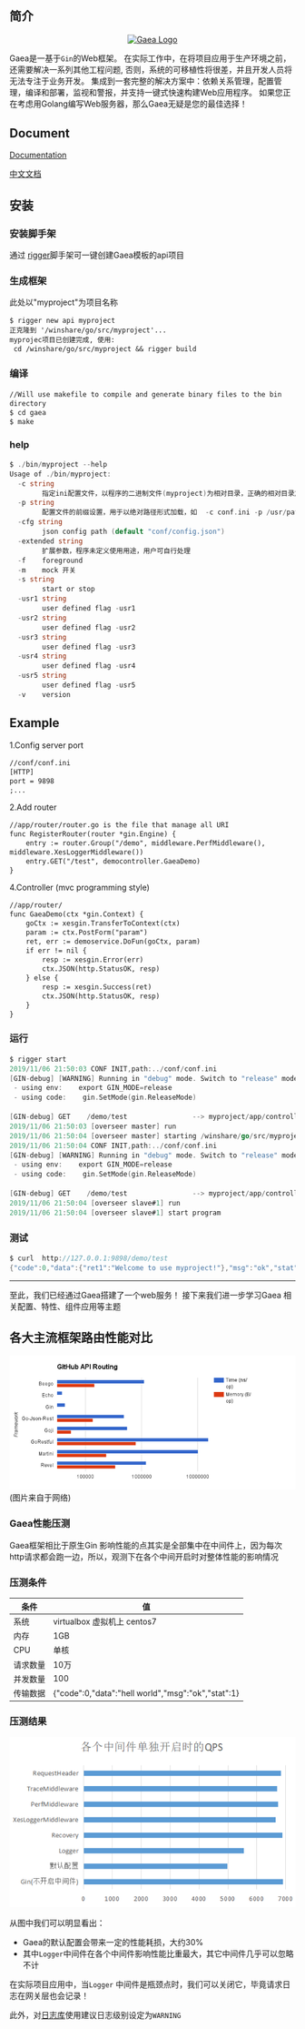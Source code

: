 ## 简介
<p align="center">
 <a href="https://tal-tech.github.io/gaea-doc/" target="_blank">
     <img src="https://i.ibb.co/PN1rS28/11.png?raw=true"  alt="Gaea Logo" align=center />
 </a> 
</p>

Gaea是一基于`Gin`的Web框架。 在实际工作中，在将项目应用于生产环境之前，还需要解决一系列其他工程问题,
否则，系统的可移植性将很差，并且开发人员将无法专注于业务开发。
集成到一套完整的解决方案中：依赖关系管理，配置管理，编译和部署，监视和警报，并支持一键式快速构建Web应用程序。 如果您正在考虑用Golang编写Web服务器，那么Gaea无疑是您的最佳选择！
## Document
[Documentation](https://tal-tech.github.io/gaea-doc)

[中文文档](https://www.yuque.com/tal-tech/gaea)


## 安装

### 安装脚手架
通过 [rigger](https://github.com/tal-tech/rigger)脚手架可一键创建Gaea模板的api项目

### 生成框架

此处以"myproject"为项目名称
```shell
$ rigger new api myproject
正克隆到 '/winshare/go/src/myproject'...
myprojec项目已创建完成, 使用:
 cd /winshare/go/src/myproject && rigger build 

```


### 编译

```golang
//Will use makefile to compile and generate binary files to the bin directory
$ cd gaea
$ make
```

### help
```go
$ ./bin/myproject --help
Usage of ./bin/myproject:
  -c string
    	指定ini配置文件，以程序的二进制文件(myproject)为相对目录，正确的相对目录加载方式： -c ../conf/conf_xxx.ini； 默认为加载 ../conf/conf.ini
  -p string
        配置文件的前缀设置，用于以绝对路径形式加载，如  -c conf.ini -p /usr/pathto/myproject/conf
  -cfg string
    	json config path (default "conf/config.json")		
  -extended string
    	扩展参数，程序未定义使用用途，用户可自行处理
  -f	foreground
  -m	mock 开关	
  -s string
    	start or stop
  -usr1 string
    	user defined flag -usr1
  -usr2 string
    	user defined flag -usr2
  -usr3 string
    	user defined flag -usr3
  -usr4 string
    	user defined flag -usr4
  -usr5 string
    	user defined flag -usr5
  -v	version
```

## Example
1.Config server port
```golang
//conf/conf.ini
[HTTP]
port = 9898
;...
```

2.Add router
```golang
//app/router/router.go is the file that manage all URI
func RegisterRouter(router *gin.Engine) {
	entry := router.Group("/demo", middleware.PerfMiddleware(), middleware.XesLoggerMiddleware())
	entry.GET("/test", democontroller.GaeaDemo)
}
```

4.Controller (mvc programming style)
```golang
//app/router/
func GaeaDemo(ctx *gin.Context) {
	goCtx := xesgin.TransferToContext(ctx)
	param := ctx.PostForm("param")
	ret, err := demoservice.DoFun(goCtx, param)
	if err != nil {
		resp := xesgin.Error(err)
		ctx.JSON(http.StatusOK, resp)
	} else {
		resp := xesgin.Success(ret)
		ctx.JSON(http.StatusOK, resp)
	}
}
```

### 运行
```go
$ rigger start
2019/11/06 21:50:03 CONF INIT,path:../conf/conf.ini
[GIN-debug] [WARNING] Running in "debug" mode. Switch to "release" mode in production.
 - using env:    export GIN_MODE=release
 - using code:    gin.SetMode(gin.ReleaseMode)

[GIN-debug] GET    /demo/test                --> myproject/app/controller/democontroller.MyXesGoDemo (3 handlers)
2019/11/06 21:50:03 [overseer master] run
2019/11/06 21:50:04 [overseer master] starting /winshare/go/src/myproject/bin/myproject
2019/11/06 21:50:04 CONF INIT,path:../conf/conf.ini
[GIN-debug] [WARNING] Running in "debug" mode. Switch to "release" mode in production.
 - using env:    export GIN_MODE=release
 - using code:    gin.SetMode(gin.ReleaseMode)

[GIN-debug] GET    /demo/test                --> myproject/app/controller/democontroller.MyXesGoDemo (3 handlers)
2019/11/06 21:50:04 [overseer slave#1] run
2019/11/06 21:50:04 [overseer slave#1] start program
```

### 测试
```go
$ curl  http://127.0.0.1:9898/demo/test
{"code":0,"data":{"ret1":"Welcome to use myproject!"},"msg":"ok","stat":1}
```

----------
至此，我们已经通过Gaea搭建了一个web服务！
接下来我们进一步学习Gaea 相关配置、特性、组件应用等主题


## 各大主流框架路由性能对比

![pic](./doc/images/jianjie_xingneng.png)
(图片来自于网络)


### Gaea性能压测
Gaea框架相比于原生Gin 影响性能的点其实是全部集中在中间件上，因为每次http请求都会跑一边，所以，观测下在各个中间开启时对整体性能的影响情况
### 压测条件

| 条件 |  值 |
| ---- | ---- |
| 系统 |  virtualbox 虚拟机上 centos7 |
| 内存| 1GB |
|CPU| 单核|
|请求数量| 10万|
|并发数量|100|
|传输数据|{"code":0,"data":"hell world","msg":"ok","stat":1}|
 
### 压测结果

![pic](./doc/images/perf.png)

从图中我们可以明显看出：
* Gaea的默认配置会带来一定的性能耗损，大约30%
* 其中`Logger`中间件在各个中间件影响性能比重最大，其它中间件几乎可以忽略不计

在实际项目应用中，当`Logger` 中间件是瓶颈点时，我们可以关闭它，毕竟请求日志在网关层也会记录！

此外，对[日志库](https://github.com/tal-tech/loggerX)使用建议日志级别设定为`WARNING`
